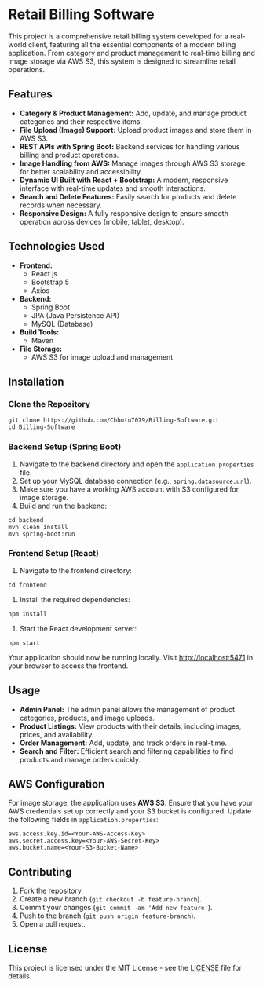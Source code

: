<h1>Retail Billing Software</h1>

<p>This project is a comprehensive retail billing system developed for a real-world client, featuring all the essential components of a modern billing application. From category and product management to real-time billing and image storage via AWS S3, this system is designed to streamline retail operations.</p>

<h2>Features</h2>
<ul>
  <li><strong>Category & Product Management:</strong> Add, update, and manage product categories and their respective items.</li>
  <li><strong>File Upload (Image) Support:</strong> Upload product images and store them in AWS S3.</li>
  <li><strong>REST APIs with Spring Boot:</strong> Backend services for handling various billing and product operations.</li>
  <li><strong>Image Handling from AWS:</strong> Manage images through AWS S3 storage for better scalability and accessibility.</li>
  <li><strong>Dynamic UI Built with React + Bootstrap:</strong> A modern, responsive interface with real-time updates and smooth interactions.</li>
  <li><strong>Search and Delete Features:</strong> Easily search for products and delete records when necessary.</li>
  <li><strong>Responsive Design:</strong> A fully responsive design to ensure smooth operation across devices (mobile, tablet, desktop).</li>
</ul>

<h2>Technologies Used</h2>
<ul>
  <li><strong>Frontend:</strong>
    <ul>
      <li>React.js</li>
      <li>Bootstrap 5</li>
      <li>Axios</li>
    </ul>
  </li>
  <li><strong>Backend:</strong>
    <ul>
      <li>Spring Boot</li>
      <li>JPA (Java Persistence API)</li>
      <li>MySQL (Database)</li>
    </ul>
  </li>
  <li><strong>Build Tools:</strong>
    <ul>
      <li>Maven</li>
    </ul>
  </li>
  <li><strong>File Storage:</strong>
    <ul>
      <li>AWS S3 for image upload and management</li>
    </ul>
  </li>
</ul>

<h2>Installation</h2>

<h3>Clone the Repository</h3>
<pre><code>git clone https://github.com/Chhotu7079/Billing-Software.git
cd Billing-Software</code></pre>

<h3>Backend Setup (Spring Boot)</h3>
<ol>
  <li>Navigate to the backend directory and open the <code>application.properties</code> file.</li>
  <li>Set up your MySQL database connection (e.g., <code>spring.datasource.url</code>).</li>
  <li>Make sure you have a working AWS account with S3 configured for image storage.</li>
  <li>Build and run the backend:</li>
</ol>
<pre><code>cd backend
mvn clean install
mvn spring-boot:run</code></pre>

<h3>Frontend Setup (React)</h3>
<ol>
  <li>Navigate to the frontend directory:</li>
</ol>
<pre><code>cd frontend</code></pre>

<ol>
  <li>Install the required dependencies:</li>
</ol>
<pre><code>npm install</code></pre>

<ol>
  <li>Start the React development server:</li>
</ol>
<pre><code>npm start</code></pre>

<p>Your application should now be running locally. Visit <a href="http://localhost:5471" target="_blank">http://localhost:5471</a> in your browser to access the frontend.</p>

<h2>Usage</h2>
<ul>
  <li><strong>Admin Panel:</strong> The admin panel allows the management of product categories, products, and image uploads.</li>
  <li><strong>Product Listings:</strong> View products with their details, including images, prices, and availability.</li>
  <li><strong>Order Management:</strong> Add, update, and track orders in real-time.</li>
  <li><strong>Search and Filter:</strong> Efficient search and filtering capabilities to find products and manage orders quickly.</li>
</ul>

<h2>AWS Configuration</h2>
<p>For image storage, the application uses <strong>AWS S3</strong>. Ensure that you have your AWS credentials set up correctly and your S3 bucket is configured. Update the following fields in <code>application.properties</code>:</p>
<pre><code>aws.access.key.id=&lt;Your-AWS-Access-Key&gt;
aws.secret.access.key=&lt;Your-AWS-Secret-Key&gt;
aws.bucket.name=&lt;Your-S3-Bucket-Name&gt;</code></pre>


<h2>Contributing</h2>
<ol>
  <li>Fork the repository.</li>
  <li>Create a new branch (<code>git checkout -b feature-branch</code>).</li>
  <li>Commit your changes (<code>git commit -am 'Add new feature'</code>).</li>
  <li>Push to the branch (<code>git push origin feature-branch</code>).</li>
  <li>Open a pull request.</li>
</ol>

<h2>License</h2>
<p>This project is licensed under the MIT License - see the <a href="LICENSE">LICENSE</a> file for details.</p>
